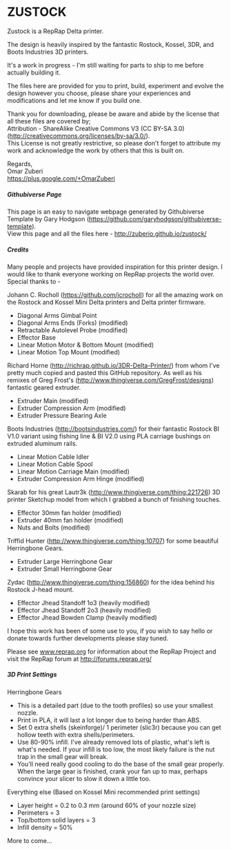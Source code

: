 ZUSTOCK
===

Zustock is a RepRap Delta printer.

The design is heavily inspired by the fantastic Rostock, Kossel, 3DR, and Boots Industries 3D printers.

It's a work in progress - I'm still waiting for parts to ship to me before actually building it.

The files here are provided for you to print, build, experiment and evolve the design however you choose, please share your experiences and modifications and let me know if you build one.

Thank you for downloading, please be aware and abide by the license that all these files are covered by;<br/>
Attribution - ShareAlike Creative Commons V3 (CC BY-SA 3.0)(http://creativecommons.org/licenses/by-sa/3.0/).<br/>
This License is not greatly restrictive, so please don't forget to attribute my work and acknowledge the work by others that this is built on.

Regards,<br/>
Omar Zuberi<br/>
https://plus.google.com/+OmarZuberi

##### Githubiverse Page
This page is an easy to navigate webpage generated by Githubiverse Template by Gary Hodgson (https://github.com/garyhodgson/githubiverse-template).<br/>
View this page and all the files here - http://zuberio.github.io/zustock/

##### Credits
Many people and projects have provided inspiration for this printer design. I would like to thank everyone working on RepRap projects the world over. 
Special thanks to - 

Johann C. Rocholl (https://github.com/jcrocholl) for all the amazing work on the Rostock and Kossel Mini Delta printers and Delta printer firmware.<br/>
- Diagonal Arms Gimbal Point<br/>
- Diagonal Arms Ends (Forks) (modified)<br/>
- Retractable Autolevel Probe (modified)<br/>
- Effector Base<br/>
- Linear Motion Motor & Bottom Mount (modified)<br/>
- Linear Motion Top Mount (modified)<br/>

Richard Horne (http://richrap.github.io/3DR-Delta-Printer/) from whom I've pretty much copied and pasted this GitHub repository. As well as his remixes of Greg Frost's (http://www.thingiverse.com/GregFrost/designs) fantastic geared extruder.<br/>
- Extruder Main (modified)<br/>
- Extruder Compression Arm (modified)<br/>
- Extruder Pressure Bearing Axle<br/>

Boots Industries (http://bootsindustries.com/) for their fantastic Rostock BI V1.0 variant using fishing line & BI V2.0 using PLA carriage bushings on extruded aluminum rails.<br/>
- Linear Motion Cable Idler<br/>
- Linear Motion Cable Spool<br/>
- Linear Motion Carriage Main (modified)<br/>
- Extruder Compression Arm Hinge (modified)<br/>

Skarab for his great Lautr3k (http://www.thingiverse.com/thing:221726) 3D printer Sketchup model from which I grabbed a bunch of finishing touches.<br/>
- Effector 30mm fan holder (modified)<br/>
- Extruder 40mm fan holder (modified)<br/>
- Nuts and Bolts (modified)<br/>

Triffid Hunter (http://www.thingiverse.com/thing:10707) for some beautiful Herringbone Gears.<br/>
- Extruder Large Herringbone Gear<br/>
- Extruder Small Herringbone Gear<br/>

Zydac (http://www.thingiverse.com/thing:156860) for the idea behind his Rostock J-head mount.<br/>
- Effector Jhead Standoff 1o3 (heavily modified)<br/>
- Effector Jhead Standoff 2o3 (heavily modified)<br/>
- Effector Jhead Bowden Clamp (heavily modified)<br/>

I hope this work has been of some use to you, if you wish to say hello or donate towards further developments please stay tuned.

Please see www.reprap.org for information about the RepRap Project and visit the RepRap forum at http://forums.reprap.org/

##### 3D Print Settings
Herringbone Gears<br/>
- This is a detailed part (due to the tooth profiles) so use your smallest nozzle.<br/>
- Print in PLA, it will last a lot longer due to being harder than ABS.<br/>
- Set 0 extra shells (skeinforge)/ 1 perimeter (slic3r) because you can get hollow teeth with extra shells/perimeters.<br/>
- Use 80-90% infill. I've already removed lots of plastic, what's left is what's needed. If your infill is too low, the most likely failure is the nut trap in the small gear will break.<br/>
- You'll need really good cooling to do the base of the small gear properly. When the large gear is finished, crank your fan up to max, perhaps convince your slicer to slow it down a little too.<br/>

Everything else (Based on Kossel Mini recommended print settings)<br/>
- Layer height = 0.2 to 0.3 mm (around 60% of your nozzle size)<br/>
- Perimeters = 3<br/>
- Top/bottom solid layers = 3<br/>
- Infill density = 50% <br/>

More to come...
